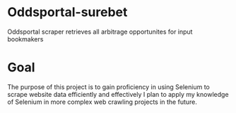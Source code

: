 # Oddsportal-surebet
Oddsportal scraper retrieves all arbitrage opportunites for input bookmakers

# Goal
The purpose of this project is to gain proficiency in using Selenium to scrape website data efficiently and effectively
I plan to apply my knowledge of Selenium in more complex web crawling projects in the future.
